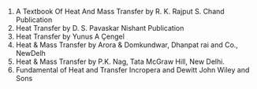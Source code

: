 1. A Textbook Of Heat And Mass Transfer  by R. K. Rajput S. Chand Publication
2. Heat Transfer by D. S. Pavaskar Nishant Publication
3. Heat Transfer by Yunus A Çengel
4. Heat & Mass Transfer by Arora & Domkundwar, Dhanpat rai and Co.,   NewDelh
5. Heat & Mass Transfer by P.K. Nag, Tata McGraw Hill, New Delhi.
6. Fundamental of Heat and Transfer Incropera and Dewitt John Wiley and Sons